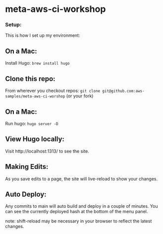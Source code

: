# meta-aws-ci-workshop

### Setup:

This is how I set up my environment:

## On a Mac:
Install Hugo:
`brew install hugo`

## Clone this repo:
From wherever you checkout repos:
`git clone git@github.com:aws-samples/meta-aws-ci-worshop` (or your fork)

## On a Mac:
Run hugo:
`hugo server -D`

## View Hugo locally:
Visit http://localhost:1313/ to see the site.

## Making Edits:
As you save edits to a page, the site will live-reload to show your changes.

## Auto Deploy:
Any commits to main will auto build and deploy in a couple of minutes. You can see the currently deployed hash at the bottom of the menu panel.

note: shift-reload may be necessary in your browser to reflect the latest changes. 
